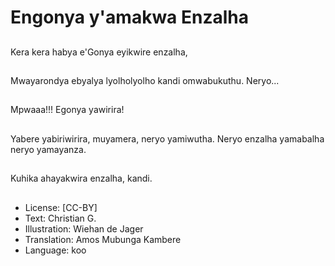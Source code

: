 # Engonya y'amakwa Enzalha

##
Kera kera habya e'Gonya eyikwire enzalha,

##
Mwayarondya ebyalya lyolholyolho kandi omwabukuthu. Neryo...

##
Mpwaaa!!! Egonya yawirira!

##
Yabere yabiriwirira, muyamera, neryo yamiwutha. Neryo enzalha yamabalha neryo yamayanza.

##
Kuhika ahayakwira enzalha, kandi.

##
* License: [CC-BY]
* Text: Christian G.
* Illustration: Wiehan de Jager
* Translation: Amos Mubunga Kambere
* Language: koo

